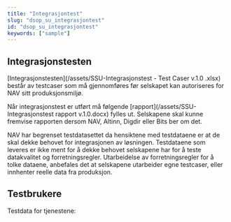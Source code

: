 ```yaml
---
title: "Integrasjontest"
slug: "dsop_su_integrasjontest"
id: "dsop_su_integrasjontest"
keywords: ["sample"]
---
```


## Integrasjonstesten

[Integrasjonstesten](/assets/SSU-Integrasjonstest - Test Caser v.1.0 .xlsx) består av testcaser som må gjennomføres før selskapet kan autoriseres for NAV sitt produksjonsmiljø.

Når integrasjonstest er utført må følgende [rapport](/assets/SSU-Integrasjonstest rapport v.1.0.docx) fylles ut. Selskapene skal kunne fremvise rapporten dersom NAV, Altinn, Digdir eller Bits ber om det.

NAV har begrenset testdatasettet da hensiktene med testdataene er at de skal dekke behovet for integrasjonen av løsningen. Testdataene som leveres er ikke ment for å dekke behovet selskapene har for å teste datakvalitet og forretningsregler. Utarbeidelse av forretningsregler for å tolke dataene, anbefales det at selskapene utarbeider egne testcaser, eller innhenter reelle data fra produksjon.

## Testbrukere

Testdata for tjenestene: 